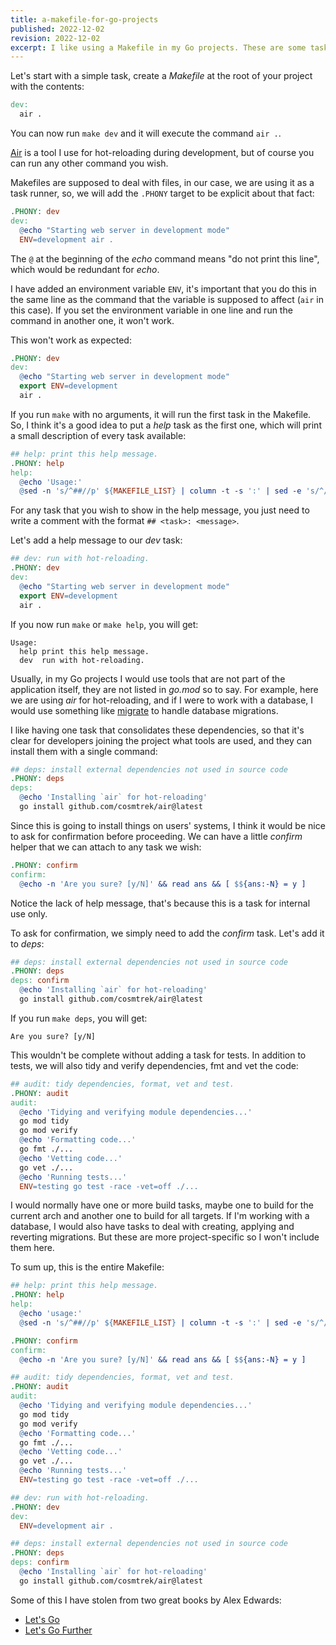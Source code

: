 ```yaml
---
title: a-makefile-for-go-projects
published: 2022-12-02
revision: 2022-12-02
excerpt: I like using a Makefile in my Go projects. These are some tasks that I find useful in pretty much all of them.
---
```



Let's start with a simple task, create a _Makefile_ at the root of your project with the contents:

```makefile
dev:
  air .
```

You can now run `make dev` and it will execute the command `air .`.

[Air](https://github.com/cosmtrek/air) is a tool I use for hot-reloading during development, but of course you can run any other command you wish.


Makefiles are supposed to deal with files, in our case, we are using it as a task runner, so, we will add the `.PHONY` target to be explicit about that fact:

```makefile
.PHONY: dev
dev:
  @echo "Starting web server in development mode"
  ENV=development air .
```

The `@` at the beginning of the _echo_ command means "do not print this line", which would be redundant for _echo_.

I have added an environment variable `ENV`, it's important that you do this in the same line as the command that the variable is supposed to affect (`air` in this case). If you set the environment variable in one line and run the command in another one, it won't work.

This won't work as expected:

```makefile
.PHONY: dev
dev:
  @echo "Starting web server in development mode"
  export ENV=development
  air .
```

If you run `make` with no arguments, it will run the first task in the Makefile. So, I think it's a good idea to put a _help_ task as the first one, which will print a small description of every task available:

```makefile
## help: print this help message.
.PHONY: help
help:
  @echo 'Usage:'
  @sed -n 's/^##//p' ${MAKEFILE_LIST} | column -t -s ':' | sed -e 's/^/ /'
```

For any task that you wish to show in the help message, you just need to write a comment with the format `## <task>: <message>`.

Let's add a help message to our _dev_ task:

```makefile
## dev: run with hot-reloading.
.PHONY: dev
dev:
  @echo "Starting web server in development mode"
  export ENV=development
  air .
```

If you now run `make` or `make help`, you will get:

```
Usage:
  help print this help message.
  dev  run with hot-reloading.
```

Usually, in my Go projects I would use tools that are not part of the application itself, they are not listed in _go.mod_ so to say. For example, here we are using _air_ for hot-reloading, and if I were to work with a database, I would use something like [migrate](https://github.com/golang-migrate/migrate) to handle database migrations.

I like having one task that consolidates these dependencies, so that it's clear for developers joining the project what tools are used, and they can install them with a single command:

```makefile
## deps: install external dependencies not used in source code
.PHONY: deps
deps:
  @echo 'Installing `air` for hot-reloading'
  go install github.com/cosmtrek/air@latest
```

Since this is going to install things on users' systems, I think it would be nice to ask for confirmation before proceeding. We can have a little _confirm_ helper that we can attach to any task we wish:

```makefile
.PHONY: confirm
confirm:
  @echo -n 'Are you sure? [y/N]' && read ans && [ $${ans:-N} = y ]
```

Notice the lack of help message, that's because this is a task for internal use only.

To ask for confirmation, we simply need to add the _confirm_ task. Let's add it to _deps_:

```makefile
## deps: install external dependencies not used in source code
.PHONY: deps
deps: confirm
  @echo 'Installing `air` for hot-reloading'
  go install github.com/cosmtrek/air@latest
```

If you run `make deps`, you will get:

```
Are you sure? [y/N]
```

This wouldn't be complete without adding a task for tests. In addition to tests, we will also tidy and verify dependencies, fmt and vet the code:

```makefile
## audit: tidy dependencies, format, vet and test.
.PHONY: audit
audit:
  @echo 'Tidying and verifying module dependencies...'
  go mod tidy
  go mod verify
  @echo 'Formatting code...'
  go fmt ./...
  @echo 'Vetting code...'
  go vet ./...
  @echo 'Running tests...'
  ENV=testing go test -race -vet=off ./...
```

I would normally have one or more build tasks, maybe one to build for the current arch and another one to build for all targets. If I'm working with a database, I would also have tasks to deal with creating, applying and reverting migrations. But these are more project-specific so I won't include them here.

To sum up, this is the entire Makefile:

```makefile
## help: print this help message.
.PHONY: help
help:
  @echo 'usage:'
  @sed -n 's/^##//p' ${MAKEFILE_LIST} | column -t -s ':' | sed -e 's/^/ /'

.PHONY: confirm
confirm:
  @echo -n 'Are you sure? [y/N]' && read ans && [ $${ans:-N} = y ]

## audit: tidy dependencies, format, vet and test.
.PHONY: audit
audit:
  @echo 'Tidying and verifying module dependencies...'
  go mod tidy
  go mod verify
  @echo 'Formatting code...'
  go fmt ./...
  @echo 'Vetting code...'
  go vet ./...
  @echo 'Running tests...'
  ENV=testing go test -race -vet=off ./...

## dev: run with hot-reloading.
.PHONY: dev
dev:
  ENV=development air .

## deps: install external dependencies not used in source code
.PHONY: deps
deps: confirm
  @echo 'Installing `air` for hot-reloading'
  go install github.com/cosmtrek/air@latest
```

Some of this I have stolen from two great books by Alex Edwards:

* [Let's Go](https://lets-go.alexedwards.net/)
* [Let's Go Further](https://lets-go-further.alexedwards.net/)

